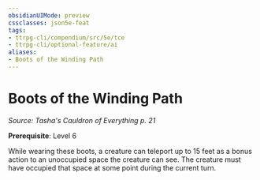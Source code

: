 ```yaml
---
obsidianUIMode: preview
cssclasses: json5e-feat
tags:
- ttrpg-cli/compendium/src/5e/tce
- ttrpg-cli/optional-feature/ai
aliases:
- Boots of the Winding Path
---
```

# Boots of the Winding Path
*Source: Tasha's Cauldron of Everything p. 21*  

**Prerequisite**: Level 6

While wearing these boots, a creature can teleport up to 15 feet as a bonus action to an unoccupied space the creature can see. The creature must have occupied that space at some point during the current turn.